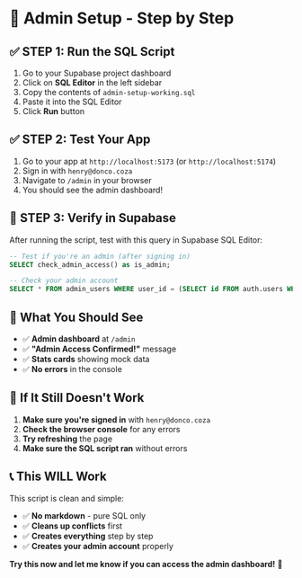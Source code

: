 # 🚀 Admin Setup - Step by Step

## ✅ **STEP 1: Run the SQL Script**

1. Go to your Supabase project dashboard
2. Click on **SQL Editor** in the left sidebar
3. Copy the contents of `admin-setup-working.sql`
4. Paste it into the SQL Editor
5. Click **Run** button

## ✅ **STEP 2: Test Your App**

1. Go to your app at `http://localhost:5173` (or `http://localhost:5174`)
2. Sign in with `henry@donco.coza`
3. Navigate to `/admin` in your browser
4. You should see the admin dashboard!

## 🧪 **STEP 3: Verify in Supabase**

After running the script, test with this query in Supabase SQL Editor:

```sql
-- Test if you're an admin (after signing in)
SELECT check_admin_access() as is_admin;

-- Check your admin account
SELECT * FROM admin_users WHERE user_id = (SELECT id FROM auth.users WHERE email = 'henry@donco.coza');
```

## 🎯 **What You Should See**

- ✅ **Admin dashboard** at `/admin`
- ✅ **"Admin Access Confirmed!"** message
- ✅ **Stats cards** showing mock data
- ✅ **No errors** in the console

## 🚨 **If It Still Doesn't Work**

1. **Make sure you're signed in** with `henry@donco.coza`
2. **Check the browser console** for any errors
3. **Try refreshing** the page
4. **Make sure the SQL script ran** without errors

## 📞 **This WILL Work**

This script is clean and simple:
- ✅ **No markdown** - pure SQL only
- ✅ **Cleans up conflicts** first
- ✅ **Creates everything** step by step
- ✅ **Creates your admin account** properly

**Try this now and let me know if you can access the admin dashboard!** 🚀
